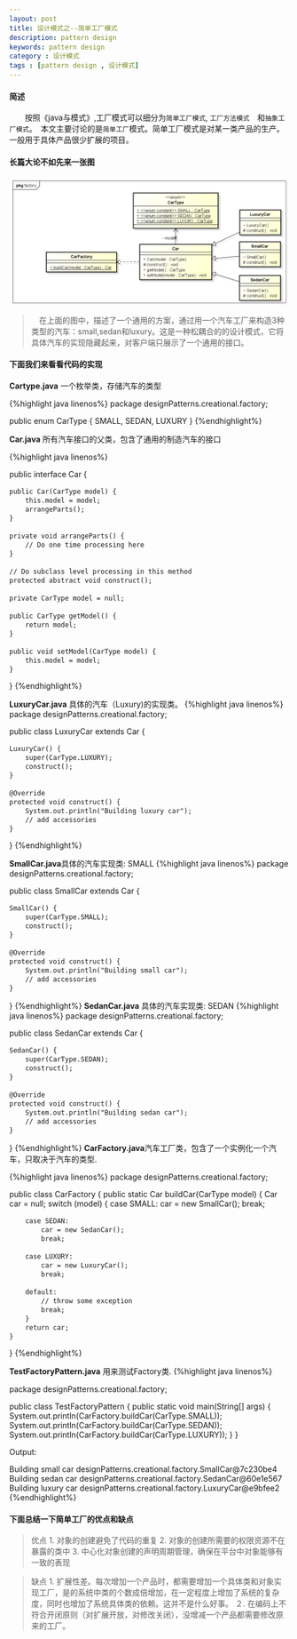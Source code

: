 ```yaml
---
layout: post
title: 设计模式之--简单工厂模式
description: pattern design
keywords: pattern design
category : 设计模式
tags : [pattern design , 设计模式]
---
```

#### 简述
　　按照《java与模式》,工厂模式可以细分为`简单工厂模式`, `工厂方法模式`　和`抽象工厂模式`。　本文主要讨论的是`简单工厂`模式。简单工厂模式是对某一类产品的生产。一般用于具体产品很少扩展的项目。


#### 长篇大论不如先来一张图
![factory](/assets/images/pattern_design/simple_factory-pattern.png)
>　在上面的图中，描述了一个通用的方案，通过用一个汽车工厂来构造3种类型的汽车：small,sedan和luxury。这是一种松耦合的的设计模式，它将具体汽车的实现隐藏起来，对客户端只展示了一个通用的接口。

#### 下面我们来看看代码的实现

**Cartype.java**  一个枚举类，存储汽车的类型 

{%highlight  java linenos%}
package designPatterns.creational.factory;
 
public enum CarType {
    SMALL, SEDAN, LUXURY
}
{%endhighlight%}

**Car.java** 所有汽车接口的父类，包含了通用的制造汽车的接口

{%highlight  java linenos%}
 
public interface  Car {
 
    public Car(CarType model) {
        this.model = model;
        arrangeParts();
    }
 
    private void arrangeParts() {
        // Do one time processing here
    }
 
    // Do subclass level processing in this method
    protected abstract void construct();
 
    private CarType model = null;
 
    public CarType getModel() {
        return model;
    }
 
    public void setModel(CarType model) {
        this.model = model;
    }
}
{%endhighlight%}

**LuxuryCar.java** 具体的汽车（Luxury)的实现类。
{%highlight java linenos%}
package designPatterns.creational.factory;
 
public class LuxuryCar extends Car {
 
    LuxuryCar() {
        super(CarType.LUXURY);
        construct();
    }
 
    @Override
    protected void construct() {
        System.out.println("Building luxury car");
        // add accessories
    }
}
{%endhighlight%}

**SmallCar.java**具体的汽车实现类: SMALL
{%highlight java linenos%}
package designPatterns.creational.factory;
 
public class SmallCar extends Car {
 
    SmallCar() {
        super(CarType.SMALL);
        construct();
    }
 
    @Override
    protected void construct() {
        System.out.println("Building small car");
        // add accessories
    }
}
{%endhighlight%}
**SedanCar.java** 具体的汽车实现类: SEDAN
{%highlight java linenos%}
package designPatterns.creational.factory;
 
public class SedanCar extends Car {
 
    SedanCar() {
        super(CarType.SEDAN);
        construct();
    }
 
    @Override
    protected void construct() {
        System.out.println("Building sedan car");
        // add accessories
    }
}
{%endhighlight%}
**CarFactory.java**汽车工厂类，包含了一个实例化一个汽车，只取决于汽车的类型. 

{%highlight java linenos%}
package designPatterns.creational.factory;
 
public class CarFactory {
    public static Car buildCar(CarType model) {
        Car car = null;
        switch (model) {
        case SMALL:
            car = new SmallCar();
            break;
 
        case SEDAN:
            car = new SedanCar();
            break;
 
        case LUXURY:
            car = new LuxuryCar();
            break;
 
        default:
            // throw some exception
            break;
        }
        return car;
    }
}
{%endhighlight%}

**TestFactoryPattern.java** 用来测试Factory类.
{%highlight java linenos%}

package designPatterns.creational.factory;
 
public class TestFactoryPattern {
    public static void main(String[] args) {
        System.out.println(CarFactory.buildCar(CarType.SMALL));
        System.out.println(CarFactory.buildCar(CarType.SEDAN));
        System.out.println(CarFactory.buildCar(CarType.LUXURY));
    }
}
 
Output:
 
Building small car
designPatterns.creational.factory.SmallCar@7c230be4
Building sedan car
designPatterns.creational.factory.SedanCar@60e1e567
Building luxury car
designPatterns.creational.factory.LuxuryCar@e9bfee2
{%endhighlight%}

#### 下面总结一下简单工厂的优点和缺点


>优点
    1. 对象的创建避免了代码的重复
    2. 对象的创建所需要的权限资源不在暴露的类中
    3. 中心化对象创建的声明周期管理，确保在平台中对象能够有一致的表现
    
   

>缺点
    1.  扩展性差。每次增加一个产品时，都需要增加一个具体类和对象实现工厂，是的系统中类的个数成倍增加，在一定程度上增加了系统的复杂度，同时也增加了系统具体类的依赖。这并不是什么好事。
    ２.  在编码上不符合开闭原则（对扩展开放，对修改关闭），没增减一个产品都需要修改原来的工厂。

